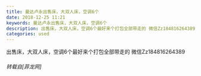 ```yaml
---
title: 曼达卢永出售床，大双人床，空调6个
date: 2018-12-25 11:21
keywords: 曼达卢永出售床，大双人床，空调6个
description: 出售床，大双人床，空调6个最好来个打包全部带走的 微信Zz184816264389
categories: used
---
```

<td class="t_f" id="postmessage_2553305">

出售床，大双人床，空调6个最好来个打包全部带走的 微信Zz184816264389</td>
###### 转载自[菲龙网]